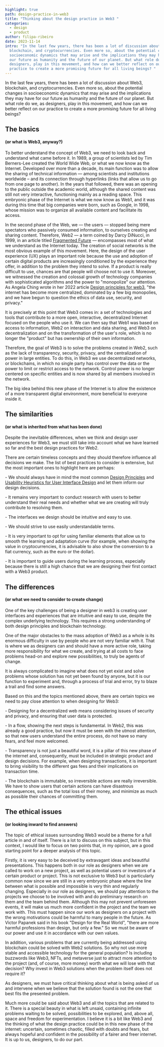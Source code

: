 ```yaml
---
highlight: true
path: design-practice-in-web3
title: "Thinking about the design practice in Web3 "
categories:
  - design
  - product
author: filipa-ribeiro
date: 2023-11-14
intro: "In the last few years, there has been a lot of discussion about Web3,
  blockchain, and cryptocurrencies. Even more so, about the potential changes in
  socioeconomic dynamics that may arise and the implications they may have for
  our future as humanity and the future of our planet. But what role do we, as
  designers, play in this movement, and how can we better reflect on our
  practice to create a more promising future for all living beings? "
---
```

In the last few years, there has been a lot of discussion about Web3, blockchain, and cryptocurrencies. Even more so, about the potential changes in socioeconomic dynamics that may arise and the implications they may have for our future as humanity and the future of our planet. But what role do we, as designers, play in this movement, and how can we better reflect on our practice to create a more promising future for all living beings?

## The basics

#### (or what is Web3, anyway?)

To better understand the concept of Web3, we need to look back and understand what came before it. In 1989, a group of scientists led by Tim Berners-Lee created the World Wide Web, or what we now know as the Internet. Developed over more than a decade, its main function was to allow the sharing of technical information — among scientists and institutions worldwide – and its connection through hyperlinks (links that allow us to go from one page to another). In the years that followed, there was an opening to the public outside the academic world, although the shared content was still not very interactive, functioning mainly as a reading space. This embryonic phase of the Internet is what we now know as Web1, and it was during this time that big companies were born, such as Google, in 1998, whose mission was to organize all available content and facilitate its access. 

In the second phase of the Web, we — the users — stopped being mere spectators who passively consumed information, to ourselves creating and sharing content. Therefore, Web2 — a term coined by Darcy DiNucci, in 1999, in an article titled [Fragmented Future](http://darcyd.com/fragmented_future.pdf) — encompasses most of what we understand as the Internet today. The creation of social networks is the most obvious example of this movement. Here, the design of the user experience (UX) plays an important role because the use and adoption of certain digital products are increasingly conditioned by the experience they offer, in addition to the problem they intend to solve. If a product is really difficult to use, chances are that people will choose not to use it. Moreover, we witnessed the creation and colossal growth of technology companies with sophisticated algorithms and the power to "monopolize" our attention. As Angela Ching wrote in her 2022 article [Design principles for web3](https://uxdesign.cc/designing-for-web-3-0-53ea939ac66), "the internet has become more centralized, dominated by a few big monopolies, and we have begun to question the ethics of data use, security, and privacy." 

It is precisely at this point that Web3 comes in: a set of technologies and tools that contribute to a more open, interactive, decentralized Internet focused on the people who use it. We can then say that Web1 was based on access to information, Web2 on interaction and data sharing, and Web3 on decentralization and on the transformation of the user's role, which is no longer the "product" but has ownership of their own information. 

Therefore, the goal of Web3 is to solve the problems created in Web2, such as the lack of transparency, security, privacy, and the centralization of power in large entities. To do this, in Web3 we use decentralized networks, or blockchains, in which no single party has control over the data or the power to limit or restrict access to the network. Control power is no longer centered on specific entities and is now shared by all members involved in the network. 

The big idea behind this new phase of the Internet is to allow the existence of a more transparent digital environment, more beneficial to everyone inside it. 

## The similarities 

#### (or what is inherited from what has been done) 

Despite the inevitable differences, when we think and design user experiences for Web3, we must still take into account what we have learned so far and the best design practices for Web2.

There are certain timeless concepts and they should therefore influence all decisions we make. The list of best practices to consider is extensive, but the most important ones to highlight here are perhaps:

\- We should always have in mind the most common [Design Principles](https://principles.design/) and [Usability Heuristics for User Interface Design](https://www.nngroup.com/articles/ten-usability-heuristics/) and let them inform our design decisions.

\- It remains very important to conduct research with users to better understand their real needs and whether what we are creating will truly contribute to resolving them. 

\- The interfaces we design should be intuitive and easy to use. 

\- We should strive to use easily understandable terms. 

\- It is very important to opt for using familiar elements that allow us to smooth the learning and adaptation curve (for example, when showing the value in cryptocurrencies, it is advisable to also show the conversion to a fiat currency, such as the euro or the dollar). 

\- It is important to guide users during the learning process, especially because there is still a high chance that we are designing their first contact with a Web3 product.

## The differences 

#### (or what we need to consider to create change) 

One of the key challenges of being a designer in web3 is creating user interfaces and experiences that are intuitive and easy to use, despite the complex underlying technology. This requires a strong understanding of both design principles and blockchain technology.

One of the major obstacles to the mass adoption of Web3 as a whole is its enormous difficulty in use by people who are not very familiar with it. That is where we as designers can and should have a more active role, taking more responsibility for what we create, and trying at all costs to face problems head-on and explore new possibilities, to truly be agents of change. 

It is always complicated to imagine what does not yet exist and solve problems whose solution has not yet been found by anyone, but it is our function to experiment and, through a process of trial and error, try to blaze a trail and find some answers. 

Based on this and the topics mentioned above, there are certain topics we need to pay close attention to when designing for Web3:  

\- Designing for a decentralized web means considering issues of security and privacy, and ensuring that user data is protected.  

\- In a flow, showing the next steps is fundamental. In Web2, this was already a good practice, but now it must be seen with the utmost attention, so that new users understand the entire process, do not have so many fears, and feel more welcomed. 

\- Transparency is not just a beautiful word, it is a pillar of this new phase of the internet and, consequently, must be included in strategic product and design decisions. For example, when designing transactions, it is important to bring visibility to the different gas fees and their implications on transaction time. 

\- The blockchain is immutable, so irreversible actions are really irreversible. We have to show users that certain actions can have disastrous consequences, such as the total loss of their money, and minimize as much as possible their chances of committing them.

## The ethical issues 

#### (or looking inward to find answers) 

The topic of ethical issues surrounding Web3 would be a theme for a full article in and of itself. There is a lot to discuss on this subject, but in this context, I would like to focus on two points that, in my opinion, are a good starting point for a deeper analysis of this topic. 

Firstly, it is very easy to be deceived by extravagant ideas and beautiful presentations. This happens both in our role as designers when we are called to work on a new project, as well as potential users or investors of a certain product or project. This is not exclusive to Web3 but is particularly common now since we are still in a very embryonic phase where the line between what is possible and impossible is very thin and regularly changing. Especially in our role as designers, we should pay attention to the projects we choose to be involved with and do preliminary research on them and the team behind them. Although this may not prevent unforeseen events, it will make us much more confident in the project and the team we work with. This must happen since our work as designers on a project with the wrong motivations could be harmful to many people in the future. As Victor Papanek said in his book "Design for the Real World", "there are more harmful professions than design, but only a few." So we must be aware of our power and use it in accordance with our own values. 

In addition, various problems that are currently being addressed using blockchain could be solved with Web2 solutions. So why not use more stable and accessible technology for the general population? Is including buzzwords like Web3, NFTs, and metaverse just to attract more attention to the project (and, of course, more money) worth what we will lose with that decision? Why invest in Web3 solutions when the problem itself does not require it? 

As designers, we must have critical thinking about what is being asked of us and intervene when we believe that the solution found is not the one that best fits the presented problem. 

Much more could be said about Web3 and all the topics that are related to it. There is a special beauty in what is left unsaid, containing infinite problems waiting to be solved, possibilities to be explored, and, above all, space and freedom for experimentation. I believe it is a bit like Web3 and the thinking of what the design practice could be in this new phase of the internet: uncertain, sometimes chaotic, filled with doubts and fears, but always hopeful and confident in the possibility of a fairer and freer internet. It is up to us, designers, to do our part.
